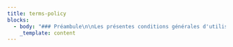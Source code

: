 ```yaml
---
title: terms-policy
blocks:
  - body: "### Préambule\n\nLes présentes conditions générales d'utilisation sont\_conclues entre :\n\n\\- le gérant du site internet, ci-après désigné «\_l’Éditeur\_»,\n\n\\- toute personne souhaitant accéder au site et à ses services, ci-après appelé «\_l’Utilisateur\_».\n\n\_\n\n### Article 1 - Principes\n\nLes présentes conditions générales d'utilisation\_ont pour objet l'encadrement juridique de l’utilisation du site\_Dominique Kindt Ostéopathe\_et de ses services.\n\n\_\n\nLe site Internet\_kindtosteopathe.fr\_est un service de :\n\n* La société\_\_Dominique Kindt\n* située\_248 chemin St Jaume\_83300 Draguignan,\_France\n* adresse URL du site :\_kindtosteopathe.fr\n* e-mail :\_[dkindt83@gmail.com](mailto:dkindt83@gmail.com)\n* numéro de téléphone :\_04 94 68 59 20\n\nLes conditions générales d'utilisation doivent être acceptées par tout Utilisateur, et son accès au site vaut acceptation de ces conditions.\n\n\_\n\n### Article 2\_- Evolution et durée des CGU\n\nLes présentes conditions générales d'utilisation sont conclues pour une durée indéterminée.\_Le contrat produit ses effets à l'égard de l'Utilisateur à compter du début de l’utilisation du service.\n\nLe site\_Dominique Kindt Ostéopathe\_se réserve le droit de modifier les clauses de ces conditions générales d’utilisation à tout moment et sans justification.\n\n\_\n\n### Article 3 - Accès au site\n\nTout Utilisateur ayant accès à\_internet peut accéder gratuitement et depuis n’importe où au site\_Dominique Kindt Ostéopathe. Les frais supportés par l’Utilisateur pour y accéder (connexion internet, matériel informatique, etc.) ne sont pas à la charge de l’Éditeur.\n\nLe site et ses différents services peuvent être interrompus ou suspendus par l’Éditeur, notamment à l’occasion d’une maintenance, sans obligation de préavis ou de justification.\n\nL'Utilisateur du site\_a accès aux services suivants :\_Consultation.\n\n\_\n\n### Article 4\_ - Responsabilités\_\n\nLa responsabilité de l'Éditeur ne peut être engagée en cas de défaillance, panne, difficulté ou interruption de fonctionnement, empêchant l'accès au site ou à une de ses fonctionnalités.\n\nLe matériel de connexion au site utilisée\_est sous l'entière responsabilité de l'Utilisateur qui doit prendre toutes les mesures appropriées pour protéger le\_matériel et les\_données notamment d'attaques virales par Internet. L'utilisateur est\_par ailleurs le seul responsable des sites et données qu'il consulte.\n\n\_\n\nL'Éditeur ne pourra être tenu responsable en cas de poursuites judiciaires à l'encontre de l'Utilisateur\_:\n\n-\_\_du fait de l'usage du site ou de tout service accessible\_via\_Internet\_;\n\n-\_\_du fait du non-respect par l'Utilisateur\_des présentes conditions générales.\n\n\_\n\nL'Éditeur n'est pas responsable des dommages causés à l'Utilisateur, à des tiers et/ou à l'équipement de l'Utilisateur du fait de sa\_connexion ou de son\_utilisation du site et l'Utilisateur\_renonce\_à toute action contre l'Éditeur\_de ce fait.\n\nSi l'Éditeur venait à faire l'objet d'une procédure amiable ou judiciaire à raison de \_l'utilisation du site par\_l'Utilisateur, il pourra retourner contre lui\_pour obtenir indemnisation de tous les préjudices, sommes, condamnations et frais qui pourraient découler de cette procédure.\n\n\_\n\n### Article 5\_ - Propriété intellectuelle\n\nTous les documents techniques, produits, photographies, textes, logos, dessins, vidéos, etc.,\_sont soumis à des droits d'auteur et sont protégés par le Code de la propriété intellectuelle.\_Lorsqu'ils sont\_remis à nos clients, ils demeurent la propriété exclusive de\_Dominique Kindt, seul titulaire des droits de propriété intellectuelle sur ces documents, qui doivent lui être rendus à sa demande.\n\nNos clients s'engagent à ne faire aucun usage de ces documents, susceptible de porter atteinte aux droits de propriété industrielle ou intellectuelle du fournisseur et s'engagent à ne les divulguer à aucun tiers, en dehors d'une autorisation expresse et préalable donnée par l'Editeur.\n\n\_\n\n### Article 6\_ - Liens hypertextes\n\nLa mise en place par l'Utilisateur\_de tous liens hypertextes vers tout ou partie du site est strictement interdite, sauf autorisation préalable et écrite de l'Éditeur, sollicitée par courriel à l'adresse suivante\_:\_[dkindt83@gmail.com](mailto:dkindt83@gmail.com).\n\nL'Éditeur est libre de refuser cette autorisation sans avoir à justifier de quelque manière que ce soit sa décision. Dans le cas où l'Éditeur accorderait son autorisation, celle-ci n'est dans tous les cas que temporaire et pourra être retirée à tout moment, sans obligation de justification à la charge de l'Éditeur.\n\nDans tous les cas, tout lien devra être retiré sur simple demande de l'Éditeur.\n\nToute information accessible\_via\_un lien vers d'autres sites n'est pas sous le contrôle de l'Éditeur qui décline toute responsabilité quant à leur contenu.\n\n\_\n\n### Article 7\_- Protection des données personnelles\n\nDonnées collectées\_\n\nLes données à caractère personnel qui sont collectées sur ce site\_sont les suivantes\_:\n\n\\- ouverture de compte :\_lors de la création du compte de l'utilisateur :\_\_SEO;\n\n\\- connexion :\_lors de la connexion de l'utilisateur au site web, celui-ci enregistre, notamment, ses nom, prénom, données de connexion, d'utilisation, de localisation et ses données relatives au paiement ;\n\n\\- profil :\_l'utilisation des prestations prévues sur le site web\_permet de renseigner un profil, pouvant comprendre une adresse et un numéro de téléphone ;\n\n\\- paiement :\_dans le cadre du paiement des produits et prestations proposés sur le site web, celui-ci enregistre des données financières relatives au compte bancaire ou à la carte de crédit de l'utilisateur ;\n\n\\- communication :\_lorsque le site web\_est utilisé\_pour communiquer avec d'autres membres, les données concernant les communications de l'utilisateur font l'objet d'une conservation temporaire ;\n\n\\- cookies :\_les cookies sont utilisés, dans le cadre de l'utilisation du site. L'utilisateur a la possibilité de désactiver les cookies à partir des paramètres de son navigateur.\n\n\_\n\nUtilisation des données personnelles\_\n\nLes données personnelles collectées auprès des utilisateurs ont pour objectif la mise à disposition des services du site web, leur amélioration et le maintien d'un environnement sécurisé. Plus précisément, les utilisations sont les suivantes\_:\n\n-\_\_accès et utilisation du site web\_par l'utilisateur\_;\n\n-\_\_gestion du fonctionnement et optimisation du site web\_;\n\n-\_\_organisation des conditions d'utilisation des Services de paiement\_;\n\n-\_\_vérification, identification et authentification des données transmises par l'utilisateur\_;\n\n-\_\_proposition à l'utilisateur de la possibilité de communiquer avec d'autres utilisateurs du site web\_;\n\n-\_\_mise en oeuvre d'une assistance utilisateurs\_;\n\n-\_\_personnalisation des services en affichant des publicités en fonction de l'historique de navigation de l'utilisateur, selon ses préférences\_;\n\n-\_\_prévention et détection des fraudes, malwares (malicious softwares ou logiciels malveillants) et gestion des incidents de sécurité\_;\n\n-\_\_gestion des éventuels litiges avec les utilisateurs\_;\n\n-\_\_envoi d'informations commerciales et publicitaires, en fonction des préférences de l'utilisateur.\n\nPartage des données personnelles avec des tiers\n\nLes données personnelles peuvent être partagées avec des sociétés tierces, dans les cas suivants\_:\n\n-\_\_lorsque\_l'Utilisateur utilise les services de paiement, pour la mise en oeuvre de ces services, le site web\_est en relation avec des sociétés bancaires et financières tierces avec lesquelles elle a passé des contrats\_;\n\n-\_\_lorsque l'Utilisateur publie, dans les zones de commentaires libres du site web, des informations accessibles au public\_;\n\n-\_\_lorsque\_l'Utilisateur autorise le site web d'un tiers à accéder à ses données\_;\n\n-\_\_lorsque\_le site web\_recourt aux services de prestataires pour fournir l'assistance utilisateurs, la publicité et les services de paiement. Ces prestataires disposent d'un accès limité aux données de l'utilisateur, dans le cadre de l'exécution de ces prestations, et ont une obligation contractuelle de les utiliser en conformité avec les dispositions de la réglementation applicable en matière protection des données à caractère personnel\_;\n\n-\_\_si la loi l'exige, le site web\_peut effectuer la transmission de données pour donner suite aux réclamations présentées contre le site web\_et se conformer aux procédures administratives et judiciaires\_;\n\n-\_\_si le site web\_est impliquée dans une opération de fusion, acquisition, cession d'actifs ou procédure de redressement judiciaire, elle pourra être amenée à céder ou partager tout ou partie de ses actifs, y compris les données à caractère personnel. Dans ce cas, les utilisateurs seraient informés, avant que les données à caractère personnel ne soient transférées à une tierce partie.\n\nSécurité et confidentialité\n\nLe site web\_met en oeuvre des mesures organisationnelles, techniques, logicielles et physiques en matière de sécurité du numérique pour protéger les données personnelles contre les altérations, destructions et accès non autorisés. Toutefois, il est à signaler qu'internet n'est pas un environnement complètement sécurisé et le site web\_ne peut pas garantir la sécurité de la transmission ou du stockage des informations sur internet.\n\nMise en oeuvre des droits des utilisateurs\n\nEn application de la réglementation applicable aux données à caractère personnel, les utilisateurs disposent des droits suivants, qu'ils peuvent exercer en faisant leur demande à l'adresse suivante :\_[dkindt83@gmail.com](mailto:dkindt83@gmail.com).\n\n* le droit d’accès\_: ils peuvent exercer leur droit d'accès, pour connaître les données personnelles les concernant.\_Dans ce cas, avant la mise en œuvre de ce droit, le site web\_peut demander une preuve de l'identité de l'utilisateur afin d'en vérifier l'exactitude.\n* le droit de rectification\_: si les données à caractère personnel détenues par le site web\_sont inexactes, ils peuvent demander la mise à jour des informations.\n* le droit de suppression des données\_: les utilisateurs peuvent demander la suppression de leurs données à caractère personnel, conformément aux lois applicables en matière de protection des données.\n* le droit à la limitation du traitement\_: les utilisateurs peuvent de demander au site web\_de limiter le traitement des données personnelles conformément aux hypothèses prévues par le RGPD.\n* le droit de s’opposer au traitement des données\_: les utilisateurs peuvent s’opposer à ce que ses données soient traitées conformément aux hypothèses prévues par le RGPD. \_\n* le droit à la portabilité\_: ils peuvent réclamer que le site web\_leur remette les données personnelles qui lui sont fournies pour les transmettre à un nouveau site web.\n\nEvolution de la présente clause\n\nLe site web\_se réserve le droit d'apporter toute modification à la présente clause relative à la protection des données à caractère personnel à tout moment. Si une modification est apportée à la présente clause de protection des données à caractère personnel, le site web\_s'engage à publier la nouvelle version sur son site. Le site web\_informera également les utilisateurs de la modification par messagerie électronique, dans un délai minimum de 15\_jours avant la date d'effet. Si l'utilisateur n'est pas d'accord avec les termes de la nouvelle rédaction de la clause de protection des données à caractère personnel, il a la possibilité de supprimer son compte.\n\n\_\n\n### Article 8\_ - Cookies\n\nLe site\_Dominique Kindt Ostéopathe\_peut collecter automatiquement des informations standards. Toutes les informations collectées indirectement ne seront utilisées que pour suivre le volume, le type et la configuration du trafic utilisant ce site, pour en développer la conception et l'agencement et à d'autres fins administratives et de planification et plus généralement pour améliorer le service que nous vous offrons.\n\n\_\n\n### Article 9\_- Loi applicable\n\nLes présentes conditions générales d'utilisation sont soumises à l'application du droit français.\n\nSi les parties n'arrivent pas à résoudre un\_litige\_à l'amiable, le litige sera soumis à la compétence des tribunaux français.\n"
    _template: content
---
```



